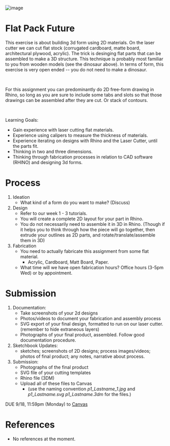 ![image](https://user-images.githubusercontent.com/1598545/132705379-1230e72c-d161-4bb1-a49e-3f18e4588329.png)

# Flat Pack Future

This exercise is about building 3d form using 2D materials. On the laser cutter we can cut flat stock (corrugated cardboard, matte board, architectural plywood, acrylic). The trick is desinging flat parts that can be assembled to make a 3D structure. This technique is probably most familiar to you from wooden models (see the dinosaur above). In terms of form, this exercise is very open ended -- you do not need to make a dinosaur.

<br>

For this assignment you can predominantly do 2D free-form drawing in Rhino, so long as you are sure to include some tabs and slots so that those drawings can be assembled after they are cut. Or stack of contours.

<br>

Learning Goals: 
- Gain experience with laser cutting flat materials. 
- Experience using calipers to measure the thickness of materials. 
- Experience iterating on designs with Rhino and the Laser Cutter, until the parts fit.
- Thinking in two and three dimensions. 
- Thinking through fabrication processes in relation to CAD software (RHINO) and designing 3d forms. 

# Process
1. Ideation
   - What kind of a form do you want to make? (Discuss)
2. Design
   - Refer to our week 1 - 3 tutorials.
   - You will create a complete 2D layout for your part in Rhino. 
   - You do not necessarily need to assemble it in 3D in Rhino. (Though if it helps you to think through how the piece will go together, then extrude your outlines as 2D parts, and rotate/translate/assemble them in 3D)
3. Fabrication
   - You need to actually fabricate this assignment from some flat material. 
     -  Acrylic, Cardboard, Matt Board, Paper.
   - What time will we have open fabrication hours? Office hours (3-5pm Wed) or by appointment.

# Submission
1. Documentation:
   - Take screenshots of your 2d designs
   - Photos/videos to document your fabrication and assembly process
   - SVG export of your final design, formatted to run on our laser cutter. (remember to hide extraneous layers)
   - Photographs of your final product, assembled. Follow good documentation procedure.
2. Sketchbook Updates:
   - sketches; screenshots of 2D designs; process images/videos; photos of final product; any notes, narrative about process.
3. Submission: 
   - Photographs of the final product
   - SVG file of your cutting templates
   - Rhino file (3DM)
   - Upload all of these files to Canvas
     - (use the naming convention _p1_Lastname_1.jpg_ and _p1_Lastname.svg_ _p1_Lastname.3dm_ for the files.)

DUE 9/18, 11:59pm (Monday) to [Canvas](https://canvas.unl.edu/courses/158902/assignments/1521881)

# References
- No references at the moment.

